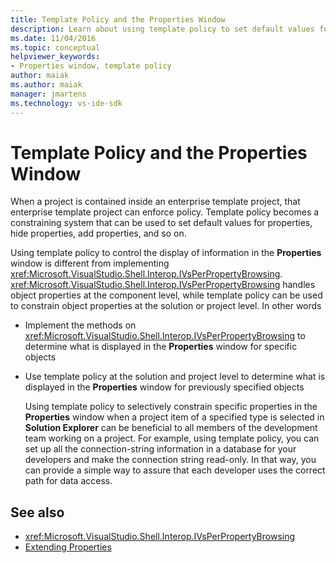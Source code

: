 ```yaml
---
title: Template Policy and the Properties Window
description: Learn about using template policy to set default values for properties, hide properties, and add properties in the Properties window.
ms.date: 11/04/2016
ms.topic: conceptual
helpviewer_keywords:
- Properties window, template policy
author: maiak
ms.author: maiak
manager: jmartens
ms.technology: vs-ide-sdk
---
```

# Template Policy and the Properties Window

When a project is contained inside an enterprise template project, that enterprise template project can enforce policy. Template policy becomes a constraining system that can be used to set default values for properties, hide properties, add properties, and so on.

 Using template policy to control the display of information in the **Properties** window is different from implementing <xref:Microsoft.VisualStudio.Shell.Interop.IVsPerPropertyBrowsing>. <xref:Microsoft.VisualStudio.Shell.Interop.IVsPerPropertyBrowsing> handles object properties at the component level, while template policy can be used to constrain object properties at the solution or project level. In other words

- Implement the methods on <xref:Microsoft.VisualStudio.Shell.Interop.IVsPerPropertyBrowsing> to determine what is displayed in the **Properties** window for specific objects

- Use template policy at the solution and project level to determine what is displayed in the **Properties** window for previously specified objects

  Using template policy to selectively constrain specific properties in the **Properties** window when a project item of a specified type is selected in **Solution Explorer** can be beneficial to all members of the development team working on a project. For example, using template policy, you can set up all the connection-string information in a database for your developers and make the connection string read-only. In that way, you can provide a simple way to assure that each developer uses the correct path for data access.

## See also
- <xref:Microsoft.VisualStudio.Shell.Interop.IVsPerPropertyBrowsing>
- [Extending Properties](../../extensibility/internals/extending-properties.md)
